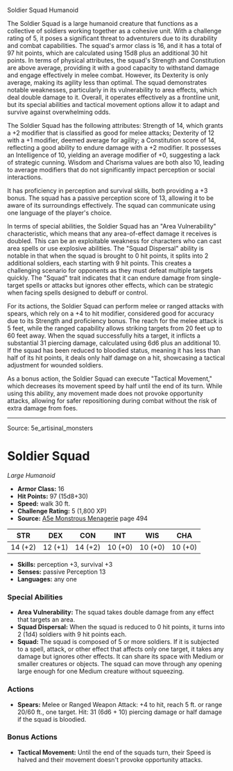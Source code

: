 <MonsterName/>Soldier Squad</MonsterName>
<CreatureType/>Humanoid</CreatureType>

<summary>The Soldier Squad is a large humanoid creature that functions as a collective of soldiers working together as a cohesive unit. With a challenge rating of 5, it poses a significant threat to adventurers due to its durability and combat capabilities. The squad's armor class is 16, and it has a total of 97 hit points, which are calculated using 15d8 plus an additional 30 hit points. In terms of physical attributes, the squad's Strength and Constitution are above average, providing it with a good capacity to withstand damage and engage effectively in melee combat. However, its Dexterity is only average, making its agility less than optimal. The squad demonstrates notable weaknesses, particularly in its vulnerability to area effects, which deal double damage to it. Overall, it operates effectively as a frontline unit, but its special abilities and tactical movement options allow it to adapt and survive against overwhelming odds.</summary>

<detail>

The Soldier Squad has the following attributes: Strength of 14, which grants a +2 modifier that is classified as good for melee attacks; Dexterity of 12 with a +1 modifier, deemed average for agility; a Constitution score of 14, reflecting a good ability to endure damage with a +2 modifier. It possesses an Intelligence of 10, yielding an average modifier of +0, suggesting a lack of strategic cunning. Wisdom and Charisma values are both also 10, leading to average modifiers that do not significantly impact perception or social interactions.

It has proficiency in perception and survival skills, both providing a +3 bonus. The squad has a passive perception score of 13, allowing it to be aware of its surroundings effectively. The squad can communicate using one language of the player's choice.

In terms of special abilities, the Soldier Squad has an "Area Vulnerability" characteristic, which means that any area-of-effect damage it receives is doubled. This can be an exploitable weakness for characters who can cast area spells or use explosive abilities. The "Squad Dispersal" ability is notable in that when the squad is brought to 0 hit points, it splits into 2 additional soldiers, each starting with 9 hit points. This creates a challenging scenario for opponents as they must defeat multiple targets quickly. The "Squad" trait indicates that it can endure damage from single-target spells or attacks but ignores other effects, which can be strategic when facing spells designed to debuff or control.

For its actions, the Soldier Squad can perform melee or ranged attacks with spears, which rely on a +4 to hit modifier, considered good for accuracy due to its Strength and proficiency bonus. The reach for the melee attack is 5 feet, while the ranged capability allows striking targets from 20 feet up to 60 feet away. When the squad successfully hits a target, it inflicts a substantial 31 piercing damage, calculated using 6d6 plus an additional 10. If the squad has been reduced to bloodied status, meaning it has less than half of its hit points, it deals only half damage on a hit, showcasing a tactical adjustment for wounded soldiers.

As a bonus action, the Soldier Squad can execute "Tactical Movement," which decreases its movement speed by half until the end of its turn. While using this ability, any movement made does not provoke opportunity attacks, allowing for safer repositioning during combat without the risk of extra damage from foes.</detail>



---

Source: 5e_artisinal_monsters

# Soldier Squad

*Large* *Humanoid*

- **Armor Class:** 16
- **Hit Points:** 97 (15d8+30)
- **Speed:** walk 30 ft.
- **Challenge Rating:** 5 (1,800 XP)
- **Source:** [A5e Monstrous Menagerie](https://enpublishingrpg.com/products/level-up-monstrous-menagerie-a5e) page 494

| STR | DEX | CON | INT | WIS | CHA |
| --- | --- | --- | --- | --- | --- |
| 14 (+2) | 12 (+1) | 14 (+2) | 10 (+0) | 10 (+0) | 10 (+0) |

- **Skills:** perception +3, survival +3
- **Senses:** passive Perception 13
- **Languages:** any one

### Special Abilities

- **Area Vulnerability:** The squad takes double damage from any effect that targets an area.
- **Squad Dispersal:** When the squad is reduced to 0 hit points, it turns into 2 (1d4) soldiers with 9 hit points each.
- **Squad:** The squad is composed of 5 or more soldiers. If it is subjected to a spell, attack, or other effect that affects only one target, it takes any damage but ignores other effects. It can share its space with Medium or smaller creatures or objects. The squad can move through any opening large enough for one Medium creature without squeezing.

### Actions

- **Spears:** Melee or Ranged Weapon Attack: +4 to hit, reach 5 ft. or range 20/60 ft., one target. Hit: 31 (6d6 + 10) piercing damage  or half damage if the squad is bloodied.

### Bonus Actions

- **Tactical Movement:** Until the end of the squads turn, their Speed is halved and their movement doesn't provoke opportunity attacks.




